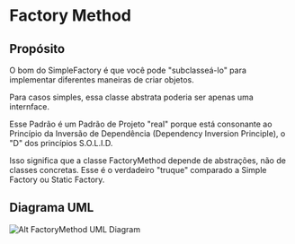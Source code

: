 # Factory Method

## Propósito

O bom do SimpleFactory é que você pode "subclasseá-lo" para implementar diferentes 
maneiras de criar objetos.

Para casos simples, essa classe abstrata poderia ser apenas uma internface.

Esse Padrão é um Padrão de Projeto "real" porque está consonante ao Princípio da 
Inversão de Dependência (Dependency Inversion Principle), o "D" dos princípios 
S.O.L.I.D.

Isso significa que a classe FactoryMethod depende de abstrações, não de classes 
concretas. Esse é o verdadeiro "truque" comparado a Simple Factory ou Static 
Factory.

## Diagrama UML

![Alt FactoryMethod UML Diagram](uml/uml.png)
